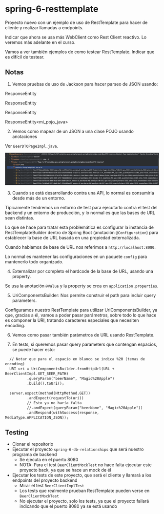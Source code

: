 # spring-6-resttemplate

Proyecto nuevo con un ejemplo de uso de RestTemplate para hacer de cliente y realizar llamadas a endpoints.

Indicar que ahora se usa más WebClient como Rest Client reactivo. Lo veremos más adelante en el curso.

Vamos a ver también ejemplos de como testear RestTemplate. Indicar que es difícil de testear.

## Notas

1. Vemos pruebas de uso de Jackson para hacer parseo de JSON usando:

  ResponseEntity<String>

  ResponseEntity<Map>

  ResponseEntity<JsonNode>

  ResponseEntity<mi_pojo_java>

2. Vemos como mapear de un JSON a una clase POJO usando anotaciones

Ver `BeerDTOPageImpl.java`.

![alt Jackson to Pojo](../images/12-Jackson-to-POJO.png)

3. Cuando se está desarrollando contra una API, lo normal es consumirla desde más de un entorno.

Típicamente tendremos un entorno de test para ejecutarlo contra el test del backend y un entorno de producción, y lo normal es que las bases de URL sean distintas.

Lo que se hace para tratar esta problemática es configurar la instancia de RestTemplateBuilder dentro de Spring Boot (anotación `@Configuration`) para establecer la base de URL basada en una propiedad externalizada.

Cuando hablamos de base de URL nos referimos a `http://localhost:8080`.

Lo normal es mantener las configuraciones en un paquete `config` para mantenerlo todo organizado.

4. Externalizar por completo el hardcode de la base de URL, usando una property.

Se usa la anotación `@Value` y la property se crea en `application.properties`.

5. UriComponentsBuilder: Nos permite construir el path para incluir query parameters.

Configuramos nuestro RestTemplate para utilizar UriComponentsBuilder, ya que, gracias a él, vamos a poder pasar parámetros, sobre todo lo que hace es componer la URI, tratando caracteres especiales que necesiten encoding.

6. Vemos como pasar también parámetros de URL usando RestTemplate.

7. En tests, si queremos pasar query parameters que contengan espacios, se puede hacer esto:

```
  // Notar que para el espacio en blanco se indica %20 (temas de encoding)
  URI uri = UriComponentsBuilder.fromHttpUrl(URL + BeerClientImpl.GET_BEER_PATH)
          .queryParam("beerName", "Magic%20Apple")
          .build().toUri();

  server.expect(method(HttpMethod.GET))
          .andExpect(requestTo(uri))
          // Esto ya no haría falta
          //.andExpect(queryParam("beerName", "Magic%20Apple"))
          .andRespond(withSuccess(response, MediaType.APPLICATION_JSON));
```

## Testing

- Clonar el repositorio
- Ejecutar el proyecto `spring-6-db-relationships` que será nuestro programa de backend
  - Se ejecuta en el puerto 8080
  - NOTA: Para el test `BeerClientMockTest` no hace falta ejecutar este proyecto back, ya que se hace un mock de él
- Ejecutar los tests de este proyecto, que será el cliente y llamará a los endpoints del proyecto backend
  - Mirar el test `BeerClientImplTest`
  - Los tests que realmente prueban RestTemplate pueden verse en `BeerClientMockTest`
  - No ejecutar el proyecto, solo los tests, ya que el proyecto fallará indicando que el puerto 8080 ya se está usando